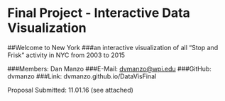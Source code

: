 Final Project - Interactive Data Visualization  
===

##Welcome to New York
###an interactive visualization of all “Stop and Frisk” activity in NYC from 2003 to 2015

###Members: Dan Manzo
###E-Mail: dvmanzo@wpi.edu
###GitHub: dvmanzo
###Link: dvmanzo.github.io/DataVisFinal



Proposal Submitted: 11.01.16 (see attached)
